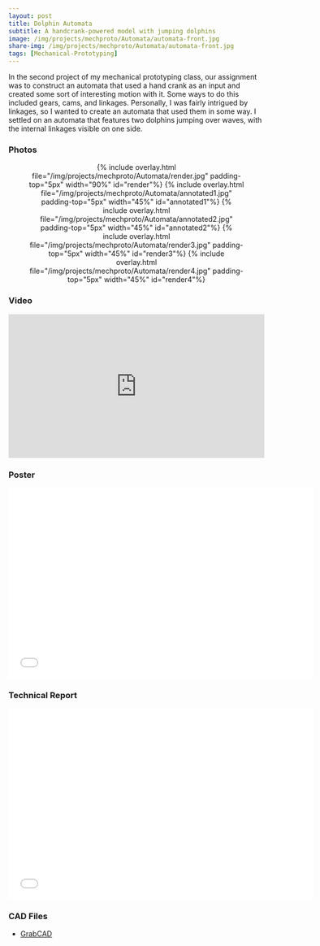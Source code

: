 ```yaml
---
layout: post
title: Dolphin Automata
subtitle: A handcrank-powered model with jumping dolphins
image: /img/projects/mechproto/Automata/automata-front.jpg
share-img: /img/projects/mechproto/Automata/automata-front.jpg
tags: [Mechanical-Prototyping]
---
```


In the second project of my mechanical prototyping class, our assignment was to construct an automata that used a hand crank as an input and created some sort of interesting motion with it. Some ways to do this included gears, cams, and linkages. Personally, I was fairly intrigued by linkages, so I wanted to create an automata that used them in some way. I settled on an automata that features two dolphins jumping over waves, with the internal linkages visible on one side.

### Photos
<center>
  <figure>
    {% include overlay.html
      file="/img/projects/mechproto/Automata/render.jpg"
      padding-top="5px"
      width="90%"
      id="render"%}
    {% include overlay.html
      file="/img/projects/mechproto/Automata/annotated1.jpg"
      padding-top="5px"
      width="45%"
      id="annotated1"%}
    {% include overlay.html
      file="/img/projects/mechproto/Automata/annotated2.jpg"
      padding-top="5px"
      width="45%"
      id="annotated2"%}
    {% include overlay.html
      file="/img/projects/mechproto/Automata/render3.jpg"
      padding-top="5px"
      width="45%"
      id="render3"%}
    {% include overlay.html
      file="/img/projects/mechproto/Automata/render4.jpg"
      padding-top="5px"
      width="45%"
      id="render4"%}
  </figure>
</center>

### Video
<style>.embed-container { position: relative; padding-bottom: 56.25%; height: 0; overflow: hidden; max-width: 100%; } .embed-container iframe, .embed-container object, .embed-container embed { position: absolute; top: 0; left: 0; width: 100%; height: 100%; }</style><div class='embed-container'><iframe src='https://www.youtube.com/embed/MdBrAFgk-Yg' frameborder='0' allowfullscreen></iframe></div>

### Poster
<center>
  <embed src= "/files/mechproto/Automata-Poster.pdf" width= "600" height= "375">
</center>

### Technical Report
<center>
  <embed src= "/files/mechproto/Automata-Report.pdf" width= "600" height= "375">
</center>

### CAD Files
+ [GrabCAD](https://grabcad.com/library/dolphin-automata-1)
